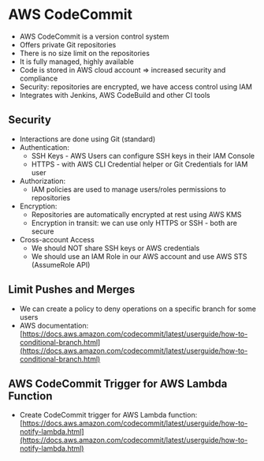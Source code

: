 # AWS CodeCommit

- AWS CodeCommit is a version control system
- Offers private Git repositories
- There is no size limit on the repositories
- It is fully managed, highly available
- Code is stored in AWS cloud account => increased security and compliance
- Security: repositories are encrypted, we have access control using IAM
- Integrates with Jenkins, AWS CodeBuild and other CI tools

## Security

- Interactions are done using Git (standard)
- Authentication:
    - SSH Keys - AWS Users can configure SSH keys in their IAM Console
    - HTTPS - with AWS CLI Credential helper or Git Credentials for IAM user
- Authorization:
    - IAM policies are used to manage users/roles permissions to repositories
- Encryption:
    - Repositories are automatically encrypted at rest using AWS KMS
    - Encryption in transit: we can use only HTTPS or SSH - both are secure
- Cross-account Access
    - We should NOT share SSH keys or AWS credentials
    - We should use an IAM Role in our AWS account and use AWS STS (AssumeRole API)

## Limit Pushes and Merges

- We can create a policy to deny operations on a specific branch for some users
- AWS documentation: [https://docs.aws.amazon.com/codecommit/latest/userguide/how-to-conditional-branch.html](https://docs.aws.amazon.com/codecommit/latest/userguide/how-to-conditional-branch.html) 

## AWS CodeCommit Trigger for AWS Lambda Function

- Create CodeCommit trigger for AWS Lambda function: [https://docs.aws.amazon.com/codecommit/latest/userguide/how-to-notify-lambda.html](https://docs.aws.amazon.com/codecommit/latest/userguide/how-to-notify-lambda.html)
